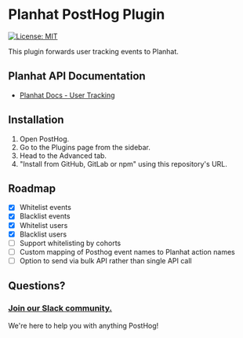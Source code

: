 # Planhat PostHog Plugin

[![License: MIT](https://img.shields.io/badge/License-MIT-red.svg?style=flat-square)](https://opensource.org/licenses/MIT)

This plugin forwards user tracking events to Planhat.

## Planhat API Documentation

- [Planhat Docs - User Tracking](https://docs.planhat.com/#eb5586b2-49d4-4385-9944-da9f71380a66)

## Installation

1. Open PostHog.
1. Go to the Plugins page from the sidebar.
1. Head to the Advanced tab.
1. "Install from GitHub, GitLab or npm" using this repository's URL.

## Roadmap

- [x] Whitelist events
- [x] Blacklist events
- [x] Whitelist users
- [x] Blacklist users
- [ ] Support whitelisting by cohorts
- [ ] Custom mapping of Posthog event names to Planhat action names
- [ ] Option to send via bulk API rather than single API call

## Questions?

### [Join our Slack community.](https://join.slack.com/t/posthogusers/shared_invite/enQtOTY0MzU5NjAwMDY3LTc2MWQ0OTZlNjhkODk3ZDI3NDVjMDE1YjgxY2I4ZjI4MzJhZmVmNjJkN2NmMGJmMzc2N2U3Yjc3ZjI5NGFlZDQ)

We're here to help you with anything PostHog!
